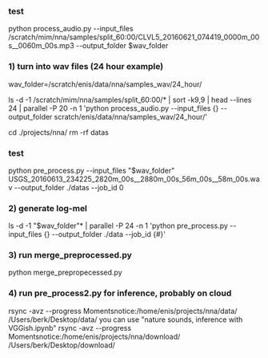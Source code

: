 ### test
python process_audio.py --input_files /scratch/mim/nna/samples/split_60:00/CLVL5_20160621_074419_0000m_00s__0060m_00s.mp3 --output_folder $wav_folder

### 1) turn into wav files (24 hour example)
wav_folder=/scratch/enis/data/nna/samples_wav/24_hour/

ls -d -1 /scratch/mim/nna/samples/split_60\:00/* | sort -k9,9 | head --lines 24 | parallel -P 20 -n 1 'python process_audio.py --input_files {} --output_folder scratch/enis/data/nna/samples_wav/24_hour/'

cd ./projects/nna/
rm -rf datas

### test
python pre_process.py --input_files "$wav_folder" USGS_20160613_234225_2820m_00s__2880m_00s_56m_00s__58m_00s.wav --output_folder ./datas --job_id 0

### 2) generate log-mel
ls -d -1 "$wav_folder"*  | parallel -P 24 -n 1 'python pre_process.py --input_files {} --output_folder ./data --job_id {#}'

### 3) run merge_preprocessed.py
python merge_prepropecessed.py

### 4) run pre_process2.py for inference, probably on cloud
rsync -avz --progress Momentsnotice:/home/enis/projects/nna/data/ /Users/berk/Desktop/data/
you can use "nature sounds, inference with VGGish.ipynb"
rsync -avz --progress Momentsnotice:/home/enis/projects/nna/download/ /Users/berk/Desktop/download/
